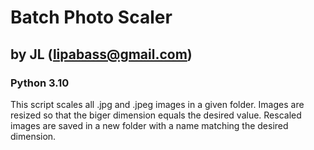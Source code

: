 # Batch Photo Scaler
## by JL (lipabass@gmail.com)
### Python 3.10
This script scales all .jpg and .jpeg images in a given folder.
Images are resized so that the biger dimension equals the desired value. Rescaled images are saved in a new folder with a name matching the desired dimension.